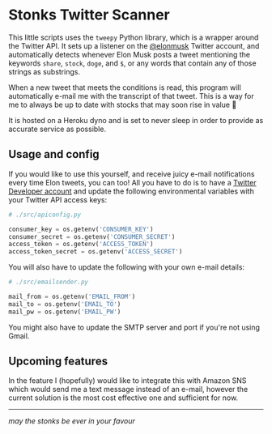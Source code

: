 # Stonks Twitter Scanner

This little scripts uses the `tweepy` Python library, which is a wrapper around the Twitter API.
It sets up a listener on the [@elonmusk](https://twitter.com/elonmusk) Twitter account, and automatically detects whenever Elon Musk posts a tweet mentioning the keywords `share`, `stock`, `doge`, and `$`, or any words
that contain any of those strings as substrings.

When a new tweet that meets the conditions is read, this program will automatically e-mail me with the transcript of that tweet. This is a way for me
to always be up to date with stocks that may soon rise in value 🤡

It is hosted on a Heroku dyno and is set to never sleep in order to provide as accurate service as possible.

## Usage and config
If you would like to use this yourself, and receive juicy e-mail notifications every time
Elon tweets, you can too! All you have to do is to have a [Twitter Developer account](https://developer.twitter.com/en) and update the following environmental variables with your
Twitter API access keys:

```python
# ./src/apiconfig.py

consumer_key = os.getenv('CONSUMER_KEY')
consumer_secret = os.getenv('CONSUMER_SECRET')
access_token = os.getenv('ACCESS_TOKEN')
access_token_secret = os.getenv('ACCESS_SECRET')
```

You will also have to update the following with your own e-mail details:

```python
# ./src/emailsender.py

mail_from = os.getenv('EMAIL_FROM')
mail_to = os.getenv('EMAIL_TO')
mail_pw = os.getenv('EMAIL_PW')
```
You might also have to update the SMTP server and port if you're not using Gmail.

## Upcoming features

In the feature I (hopefully) would like to integrate this with Amazon SNS which would send
me a text message instead of an e-mail, however the current solution is the
most cost effective one and sufficient for now.

---
_may the stonks be ever in your favour_
